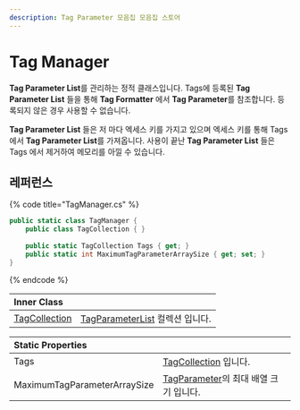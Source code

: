 ```yaml
---
description: Tag Parameter 모음집 모음집 스토어
---
```


# Tag Manager

**Tag Parameter List**를 관리하는 정적 클래스입니다. Tags에 등록된 **Tag Parameter List** 들을 통해 **Tag Formatter** 에서 **Tag Parameter**를 참조합니다. 등록되지 않은 경우 사용할 수 없습니다.

**Tag Parameter List** 들은 저 마다 엑세스 키를 가지고 있으며 엑세스 키를 통해 Tags 에서 **Tag Parameter List**를 가져옵니다. 사용이 끝난 **Tag Parameter List** 들은 Tags 에서 제거하여 메모리를 아낄 수 있습니다.

## 레퍼런스

{% code title="TagManager.cs" %}
```csharp
public static class TagManager {
    public class TagCollection { }
    
    public static TagCollection Tags { get; }
    public static int MaximumTagParameterArraySize { get; set; }
}
```
{% endcode %}

| Inner Class |  |
| :--- | :--- |
| [TagCollection](tag-collection.md) | [TagParameterList](../tag-parameter-list/) 컬렉션 입니다. |

| Static Properties |  |
| :--- | :--- |
| Tags | [TagCollection](tag-collection.md) 입니다. |
| MaximumTagParameterArraySize | [TagParameter](../tag-parameter-list/tag-parameter.md)의 최대 배열 크기 입니다. |




